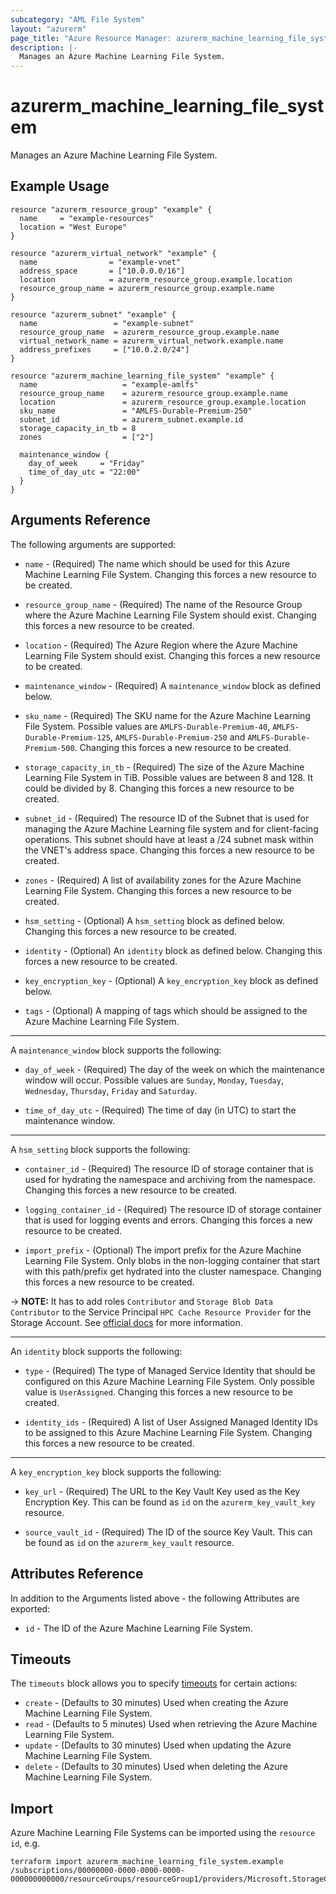 ```yaml
---
subcategory: "AML File System"
layout: "azurerm"
page_title: "Azure Resource Manager: azurerm_machine_learning_file_system"
description: |-
  Manages an Azure Machine Learning File System.
---
```


# azurerm_machine_learning_file_system

Manages an Azure Machine Learning File System.

## Example Usage

```hcl
resource "azurerm_resource_group" "example" {
  name     = "example-resources"
  location = "West Europe"
}

resource "azurerm_virtual_network" "example" {
  name                = "example-vnet"
  address_space       = ["10.0.0.0/16"]
  location            = azurerm_resource_group.example.location
  resource_group_name = azurerm_resource_group.example.name
}

resource "azurerm_subnet" "example" {
  name                 = "example-subnet"
  resource_group_name  = azurerm_resource_group.example.name
  virtual_network_name = azurerm_virtual_network.example.name
  address_prefixes     = ["10.0.2.0/24"]
}

resource "azurerm_machine_learning_file_system" "example" {
  name                   = "example-amlfs"
  resource_group_name    = azurerm_resource_group.example.name
  location               = azurerm_resource_group.example.location
  sku_name               = "AMLFS-Durable-Premium-250"
  subnet_id              = azurerm_subnet.example.id
  storage_capacity_in_tb = 8
  zones                  = ["2"]

  maintenance_window {
    day_of_week     = "Friday"
    time_of_day_utc = "22:00"
  }
}
```

## Arguments Reference

The following arguments are supported:

* `name` - (Required) The name which should be used for this Azure Machine Learning File System. Changing this forces a new resource to be created.

* `resource_group_name` - (Required) The name of the Resource Group where the Azure Machine Learning File System should exist. Changing this forces a new resource to be created.

* `location` - (Required) The Azure Region where the Azure Machine Learning File System should exist. Changing this forces a new resource to be created.

* `maintenance_window` - (Required) A `maintenance_window` block as defined below.

* `sku_name` - (Required) The SKU name for the Azure Machine Learning File System. Possible values are `AMLFS-Durable-Premium-40`, `AMLFS-Durable-Premium-125`, `AMLFS-Durable-Premium-250` and `AMLFS-Durable-Premium-500`. Changing this forces a new resource to be created.

* `storage_capacity_in_tb` - (Required) The size of the Azure Machine Learning File System in TiB. Possible values are between 8 and 128. It could be divided by 8. Changing this forces a new resource to be created.

* `subnet_id` - (Required) The resource ID of the Subnet that is used for managing the Azure Machine Learning file system and for client-facing operations. This subnet should have at least a /24 subnet mask within the VNET's address space. Changing this forces a new resource to be created.

* `zones` - (Required) A list of availability zones for the Azure Machine Learning File System. Changing this forces a new resource to be created.

* `hsm_setting` - (Optional) A `hsm_setting` block as defined below. Changing this forces a new resource to be created.

* `identity` - (Optional) An `identity` block as defined below. Changing this forces a new resource to be created.

* `key_encryption_key` - (Optional) A `key_encryption_key` block as defined below.

* `tags` - (Optional) A mapping of tags which should be assigned to the Azure Machine Learning File System.

---

A `maintenance_window` block supports the following:

* `day_of_week` - (Required) The day of the week on which the maintenance window will occur. Possible values are `Sunday`, `Monday`, `Tuesday`, `Wednesday`, `Thursday`, `Friday` and `Saturday`.

* `time_of_day_utc` - (Required) The time of day (in UTC) to start the maintenance window.

---

A `hsm_setting` block supports the following:

* `container_id` - (Required) The resource ID of storage container that is used for hydrating the namespace and archiving from the namespace. Changing this forces a new resource to be created.

* `logging_container_id` - (Required) The resource ID of storage container that is used for logging events and errors. Changing this forces a new resource to be created.

* `import_prefix` - (Optional) The import prefix for the Azure Machine Learning File System. Only blobs in the non-logging container that start with this path/prefix get hydrated into the cluster namespace. Changing this forces a new resource to be created.

-> **NOTE:** It has to add roles `Contributor` and `Storage Blob Data Contributor` to the Service Principal `HPC Cache Resource Provider` for the Storage Account. See [official docs]( https://learn.microsoft.com/en-us/azure/azure-managed-lustre/amlfs-prerequisites#access-roles-for-blob-integration) for more information.

---

An `identity` block supports the following:

* `type` - (Required) The type of Managed Service Identity that should be configured on this Azure Machine Learning File System. Only possible value is `UserAssigned`. Changing this forces a new resource to be created.

* `identity_ids` - (Required) A list of User Assigned Managed Identity IDs to be assigned to this Azure Machine Learning File System. Changing this forces a new resource to be created.

---

A `key_encryption_key` block supports the following:

* `key_url` - (Required) The URL to the Key Vault Key used as the Key Encryption Key. This can be found as `id` on the `azurerm_key_vault_key` resource.

* `source_vault_id` - (Required) The ID of the source Key Vault. This can be found as `id` on the `azurerm_key_vault` resource.

## Attributes Reference

In addition to the Arguments listed above - the following Attributes are exported:

* `id` - The ID of the Azure Machine Learning File System.

## Timeouts

The `timeouts` block allows you to specify [timeouts](https://www.terraform.io/docs/configuration/resources.html#timeouts) for certain actions:

* `create` - (Defaults to 30 minutes) Used when creating the Azure Machine Learning File System.
* `read` - (Defaults to 5 minutes) Used when retrieving the Azure Machine Learning File System.
* `update` - (Defaults to 30 minutes) Used when updating the Azure Machine Learning File System.
* `delete` - (Defaults to 30 minutes) Used when deleting the Azure Machine Learning File System.

## Import

Azure Machine Learning File Systems can be imported using the `resource id`, e.g.

```shell
terraform import azurerm_machine_learning_file_system.example /subscriptions/00000000-0000-0000-0000-000000000000/resourceGroups/resourceGroup1/providers/Microsoft.StorageCache/amlFilesystems/amlFilesystem1
```
